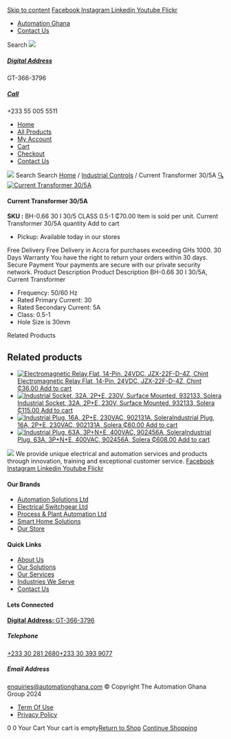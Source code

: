 [Skip to content](https://store.automationghana.com/product/current-transformer-bh-0-66-30-i-30-5-class-0-5-1-chint/#content)
[ Facebook ](https://www.facebook.com/automationgh/) [ Instagram ](https://www.instagram.com/automationgh/) [ Linkedin ](https://www.linkedin.com/company/the-automation-ghana-limited/) [ Youtube ](https://www.youtube.com/channel/UCurrRDUSm5oIW39VXjn1u0w) [ Flickr ](https://www.flickr.com/photos/181794037@N07/)
  * [ Automation Ghana ](https://automationghana.com)
  * [ Contact Us ](https://store.automationghana.com/contact/)


Search
[ ![](https://store.automationghana.com/wp-content/uploads/2024/04/Website-TAGG-Logo-BLUE.png) ](https://store.automationghana.com/)
[ ](https://maps.app.goo.gl/m4xeaagWCNbLk4jM6)
#####  [ Digital Address ](https://maps.app.goo.gl/m4xeaagWCNbLk4jM6)
GT-366-3796 
[ ](tel:+233550055511)
#####  [ Call ](tel:+233550055511)
+233 55 005 5511 
  * [Home](https://store.automationghana.com/)
  * [All Products](https://store.automationghana.com/shop/)
  * [My Account](https://store.automationghana.com/my-account/)
  * [Cart](https://store.automationghana.com/cart/)
  * [Checkout](https://store.automationghana.com/checkout/)
  * [Contact Us](https://store.automationghana.com/contact/)


[![](https://store.automationghana.com/wp-content/uploads/2024/04/AutomationGhana_logo_white.png)](https://store.automationghana.com)
Search
Search
[Home](https://store.automationghana.com) / [Industrial Controls](https://store.automationghana.com/product-category/industrial-controls/) / Current Transformer 30/5A
[🔍](https://store.automationghana.com/product/current-transformer-bh-0-66-30-i-30-5-class-0-5-1-chint/)
[![Current Transformer 30/5A](https://store.automationghana.com/wp-content/uploads/2020/04/BH-0.66-120-I-1500-5A-Class-0.5-1-Chint-Copy-Copy.jpg)](https://store.automationghana.com/wp-content/uploads/2020/04/BH-0.66-120-I-1500-5A-Class-0.5-1-Chint-Copy-Copy.jpg)
####  Current Transformer 30/5A 
**SKU :** BH-0.66 30 I 30/5 CLASS 0.5-1 
₵70.00
Item is sold per unit.
Current Transformer 30/5A quantity
Add to cart
  * Pickup: Available today in our stores


Free Delivery 
Free Delivery in Accra for purchases exceeding GHs 1000. 
30 Days Warranty 
You have the right to return your orders within 30 days. 
Secure Payment 
Your payments are secure with our private security network. 
Product Description
Product Description
BH-0.66 30 I 30/5A, Current Transformer 
  * Frequency: 50/60 Hz
  * Rated Primary Current: 30
  * Rated Secondary Current: 5A
  * Class: 0.5-1
  * Hole Size is 30mm


Related Products 
## Related products
  * [![Electromagnetic Relay,Flat, 14-Pin, 24VDC, JZX-22F-D-4Z, Chint](https://store.automationghana.com/wp-content/uploads/2020/04/11-Pin-Relay-JQX-10F_3Z-220VAC-Chint-2-300x300.jpg)Electromagnetic Relay,Flat, 14-Pin, 24VDC, JZX-22F-D-4Z, Chint ₵36.00 ](https://store.automationghana.com/product/14-pin-relay-jzx-22f-d-4z-24vdc-chint/)
[Add to cart](https://store.automationghana.com/product/current-transformer-bh-0-66-30-i-30-5-class-0-5-1-chint/?add-to-cart=1597)
  * [![Industrial Socket, 32A, 2P+E, 230V, Surface Mounted, 932133, Solera](https://store.automationghana.com/wp-content/uploads/2020/04/932133.png)Industrial Socket, 32A, 2P+E, 230V, Surface Mounted, 932133, Solera ₵115.00 ](https://store.automationghana.com/product/surface-mounted-socket-932133-solera/)
[Add to cart](https://store.automationghana.com/product/current-transformer-bh-0-66-30-i-30-5-class-0-5-1-chint/?add-to-cart=1536)
  * [![Industrial Plug, 16A, 2P+E, 230VAC, 902131A, Solera](https://store.automationghana.com/wp-content/uploads/2020/04/industrial-plug-3-pin-300x300.jpg)Industrial Plug, 16A, 2P+E, 230VAC, 902131A, Solera ₵60.00 ](https://store.automationghana.com/product/plug-902131a-solera/)
[Add to cart](https://store.automationghana.com/product/current-transformer-bh-0-66-30-i-30-5-class-0-5-1-chint/?add-to-cart=1523)
  * [![Industrial Plug, 63A, 3P+N+E, 400VAC, 902456A, Solera](https://store.automationghana.com/wp-content/uploads/2020/02/SOLERA-8-300x300.jpg)Industrial Plug, 63A, 3P+N+E, 400VAC, 902456A, Solera ₵608.00 ](https://store.automationghana.com/product/plug-902456a-solera/)
[Add to cart](https://store.automationghana.com/product/current-transformer-bh-0-66-30-i-30-5-class-0-5-1-chint/?add-to-cart=1524)


![](https://store.automationghana.com/wp-content/uploads/2024/04/AutomationGhana_logo_white.png)
We provide unique electrical and automation services and products through innovation, training and exceptional customer service.
[ Facebook ](https://www.facebook.com/automationgh/) [ Instagram ](https://www.instagram.com/automationgh/) [ Linkedin ](https://www.linkedin.com/company/the-automation-ghana-limited/) [ Youtube ](https://www.youtube.com/channel/UCurrRDUSm5oIW39VXjn1u0w) [ Flickr ](https://www.flickr.com/photos/181794037@N07/)
#### Our Brands
  * [ Automation Solutions Ltd ](https://store.automationghana.com/product/current-transformer-bh-0-66-30-i-30-5-class-0-5-1-chint/)
  * [ Electrical Switchgear Ltd ](https://store.automationghana.com/product/current-transformer-bh-0-66-30-i-30-5-class-0-5-1-chint/)
  * [ Process & Plant Automation Ltd ](https://store.automationghana.com/product/current-transformer-bh-0-66-30-i-30-5-class-0-5-1-chint/)
  * [ Smart Home Solutions ](https://store.automationghana.com/product/current-transformer-bh-0-66-30-i-30-5-class-0-5-1-chint/)
  * [ Our Store ](https://store.automationghana.com/product/current-transformer-bh-0-66-30-i-30-5-class-0-5-1-chint/)


#### Quick Links
  * [ About Us ](https://store.automationghana.com/product/current-transformer-bh-0-66-30-i-30-5-class-0-5-1-chint/)
  * [ Our Solutions ](https://store.automationghana.com/product/current-transformer-bh-0-66-30-i-30-5-class-0-5-1-chint/)
  * [ Our Services ](https://store.automationghana.com/product/current-transformer-bh-0-66-30-i-30-5-class-0-5-1-chint/)
  * [ Industries We Serve ](https://store.automationghana.com/product/current-transformer-bh-0-66-30-i-30-5-class-0-5-1-chint/)
  * [ Contact Us ](https://store.automationghana.com/product/current-transformer-bh-0-66-30-i-30-5-class-0-5-1-chint/)


#### Lets Connected
[**Digital Address:** GT-366-3796](https://maps.app.goo.gl/m4xeaagWCNbLk4jM6)
#####  Telephone 
[ +233 30 281 2680](tel:+233302812680)[+233 30 393 9077](https://store.automationghana.com/product/current-transformer-bh-0-66-30-i-30-5-class-0-5-1-chint/+233303939077)
#####  Email Address 
enquiries@automationghana.com 
© Copyright The Automation Ghana Group 2024
  * [ Term Of Use ](https://store.automationghana.com/product/current-transformer-bh-0-66-30-i-30-5-class-0-5-1-chint/)
  * [ Privacy Policy ](https://store.automationghana.com/product/current-transformer-bh-0-66-30-i-30-5-class-0-5-1-chint/)


0
0
Your Cart
Your cart is empty[Return to Shop](https://store.automationghana.com/shop/)
[Continue Shopping](https://store.automationghana.com/product/current-transformer-bh-0-66-30-i-30-5-class-0-5-1-chint/)

